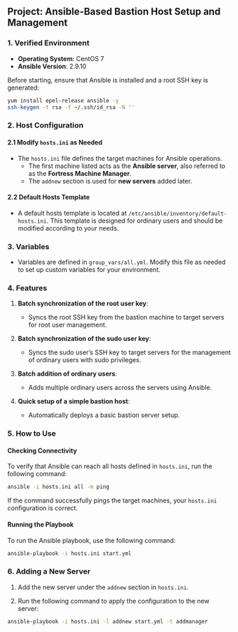 ## Project: Ansible-Based Bastion Host Setup and Management

### 1. Verified Environment
- **Operating System**: CentOS 7
- **Ansible Version**: 2.9.10

Before starting, ensure that Ansible is installed and a root SSH key is generated:

```bash
yum install epel-release ansible -y
ssh-keygen -t rsa -f ~/.ssh/id_rsa -N ''
```

### 2. Host Configuration

#### 2.1 Modify `hosts.ini` as Needed

- The `hosts.ini` file defines the target machines for Ansible operations.
  - The first machine listed acts as the **Ansible server**, also referred to as the **Fortress Machine Manager**.
  - The `addnew` section is used for **new servers** added later.

#### 2.2 Default Hosts Template

- A default hosts template is located at `/etc/ansible/inventory/default-hosts.ini`. This template is designed for ordinary users and should be modified according to your needs.

### 3. Variables

- Variables are defined in `group_vars/all.yml`. Modify this file as needed to set up custom variables for your environment.

### 4. Features

1. **Batch synchronization of the root user key**:
   - Syncs the root SSH key from the bastion machine to target servers for root user management.

2. **Batch synchronization of the sudo user key**:
   - Syncs the sudo user’s SSH key to target servers for the management of ordinary users with sudo privileges.

3. **Batch addition of ordinary users**:
   - Adds multiple ordinary users across the servers using Ansible.

4. **Quick setup of a simple bastion host**:
   - Automatically deploys a basic bastion server setup.

### 5. How to Use

#### Checking Connectivity

To verify that Ansible can reach all hosts defined in `hosts.ini`, run the following command:

```bash
ansible -i hosts.ini all -m ping
```

If the command successfully pings the target machines, your `hosts.ini` configuration is correct.

#### Running the Playbook

To run the Ansible playbook, use the following command:

```bash
ansible-playbook -i hosts.ini start.yml
```

### 6. Adding a New Server

1. Add the new server under the `addnew` section in `hosts.ini`.

2. Run the following command to apply the configuration to the new server:

```bash
ansible-playbook -i hosts.ini -l addnew start.yml -t addmanager
```
